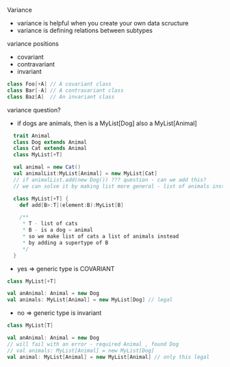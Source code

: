 Variance

- variance is helpful when you create your own data scructure 
- variance is defining relations between subtypes

variance positions
- covariant
- contravariant
- invariant

```scala
class Foo[+A] // A covariant class
class Bar[-A] // A contravariant class
class Baz[A]  // An invariant class
```

variance question?
- if dogs are animals, then is a MyList[Dog] also a MyList[Animal]
```scala
  trait Animal
  class Dog extends Animal
  class Cat extends Animal
  class MyList[+T]

  val animal = new Cat()
  val animalList:MyList[Animal] = new MyList[Cat]
  // if animalList.add(new Dog()) ??? question - can we add this?  
  // we can solve it by making list more general - list of animals instead of list of cats

  class MyList[+T] {
    def add[B>:T](element:B):MyList[B]

    /**
     * T - list of cats
     * B - is a dog = animal
     * so we make list of cats a list of animals instead
     * by adding a supertype of B
     */
  }
```
- yes  => generic type is COVARIANT
```scala
class MyList[+T]

val anAnimal: Animal = new Dog
val animals: MyList[Animal] = new MyList[Dog] // legal
```
- no => generic type is invariant
```scala
class MyList[T]

val anAnimal: Animal = new Dog
// will fail with an error - required Animal , found Dog
// val animals: MyList[Animal] = new MyList[Dog]
val animal: MyList[Animal] = new MyList[Animal] // only this legal
```
